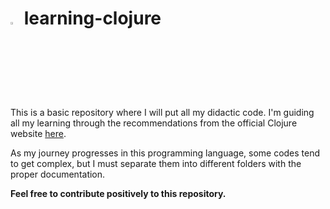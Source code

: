 # <img src="https://upload.wikimedia.org/wikipedia/commons/thumb/5/5d/Clojure_logo.svg/800px-Clojure_logo.svg.png" width="3%"> learning-clojure 

This is a basic repository where I will put all my didactic code.
I'm guiding all my learning through the recommendations from the official Clojure website 
[here](https://clojure.org/guides/learn/clojure).

As my journey progresses in this programming language, some codes tend to get complex, but I must separate them into 
different folders with the proper documentation.

**Feel free to contribute positively to this repository.**